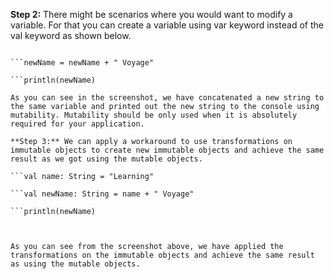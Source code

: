 **Step 2:** There might be scenarios where you would want to modify a variable. For that you can create a variable using var keyword instead of the val keyword as shown below.

```var newName: String = "Learning"

```newName = newName + " Voyage"

```println(newName)

As you can see in the screenshot, we have concatenated a new string to the same variable and printed out the new string to the console using mutability. Mutability should be only used when it is absolutely required for your application.

**Step 3:** We can apply a workaround to use transformations on immutable objects to create new immutable objects and achieve the same result as we got using the mutable objects. 

```val name: String = "Learning"

```val newName: String = name + " Voyage"

```println(newName)

 

As you can see from the screenshot above, we have applied the transformations on the immutable objects and achieve the same result as using the mutable objects.
